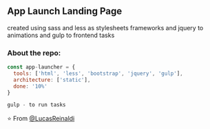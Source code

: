 <h2>App Launch Landing Page</h2>
<p>created using sass and less as stylesheets frameworks and jquery to animations and gulp to frontend tasks</p>

### About the repo:  

```javascript
const app-launcher = {
  tools: ['html', 'less', 'bootstrap', 'jquery', 'gulp'],
  architecture: ['static'],
  done: '10%'
}

gulp - to run tasks

```

⭐️ From [@LucasReinaldi](https://github.com/lucasreinaldi)
